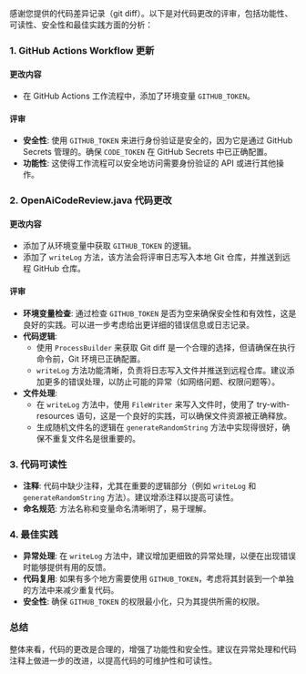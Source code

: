 感谢您提供的代码差异记录（git diff）。以下是对代码更改的评审，包括功能性、可读性、安全性和最佳实践方面的分析：

### 1. GitHub Actions Workflow 更新
#### 更改内容
- 在 GitHub Actions 工作流程中，添加了环境变量 `GITHUB_TOKEN`。

#### 评审
- **安全性**: 使用 `GITHUB_TOKEN` 来进行身份验证是安全的，因为它是通过 GitHub Secrets 管理的。确保 `CODE_TOKEN` 在 GitHub Secrets 中已正确配置。
- **功能性**: 这使得工作流程可以安全地访问需要身份验证的 API 或进行其他操作。

### 2. OpenAiCodeReview.java 代码更改
#### 更改内容
- 添加了从环境变量中获取 `GITHUB_TOKEN` 的逻辑。
- 添加了 `writeLog` 方法，该方法会将评审日志写入本地 Git 仓库，并推送到远程 GitHub 仓库。

#### 评审
- **环境变量检查**: 通过检查 `GITHUB_TOKEN` 是否为空来确保安全性和有效性，这是良好的实践。可以进一步考虑给出更详细的错误信息或日志记录。
- **代码逻辑**: 
  - 使用 `ProcessBuilder` 来获取 Git diff 是一个合理的选择，但请确保在执行命令前，Git 环境已正确配置。
  - `writeLog` 方法功能清晰，负责将日志写入文件并推送到远程仓库。建议添加更多的错误处理，以防止可能的异常（如网络问题、权限问题等）。
- **文件处理**: 
  - 在 `writeLog` 方法中，使用 `FileWriter` 来写入文件时，使用了 try-with-resources 语句，这是一个良好的实践，可以确保文件资源被正确释放。
  - 生成随机文件名的逻辑在 `generateRandomString` 方法中实现得很好，确保不重复文件名是很重要的。
  
### 3. 代码可读性
- **注释**: 代码中缺少注释，尤其在重要的逻辑部分（例如 `writeLog` 和 `generateRandomString` 方法）。建议增添注释以提高可读性。
- **命名规范**: 方法名称和变量命名清晰明了，易于理解。

### 4. 最佳实践
- **异常处理**: 在 `writeLog` 方法中，建议增加更细致的异常处理，以便在出现错误时能够提供有用的反馈。
- **代码复用**: 如果有多个地方需要使用 `GITHUB_TOKEN`，考虑将其封装到一个单独的方法中来减少重复代码。
- **安全性**: 确保 `GITHUB_TOKEN` 的权限最小化，只为其提供所需的权限。

### 总结
整体来看，代码的更改是合理的，增强了功能性和安全性。建议在异常处理和代码注释上做进一步的改进，以提高代码的可维护性和可读性。